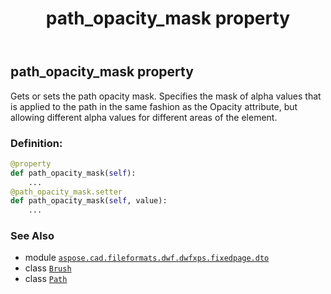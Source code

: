﻿---
title: path_opacity_mask property
second_title: Aspose.CAD for Python via .NET API References
description: 
type: docs
weight: 160
url: /python-net/aspose.cad.fileformats.dwf.dwfxps.fixedpage.dto/path/path_opacity_mask/
is_root: false
---

## path_opacity_mask property


Gets or sets the path opacity mask.
Specifies the mask of alpha values that is applied to the path in the same fashion as the Opacity attribute,
but allowing different alpha values for different areas of the element.
### Definition:
```python
@property
def path_opacity_mask(self):
    ...
@path_opacity_mask.setter
def path_opacity_mask(self, value):
    ...
```

### See Also
* module [`aspose.cad.fileformats.dwf.dwfxps.fixedpage.dto`](../../)
* class [`Brush`](/cad/python-net/aspose.cad.fileformats.dwf.dwfxps.fixedpage.dto/brush)
* class [`Path`](/cad/python-net/aspose.cad.fileformats.dwf.dwfxps.fixedpage.dto/path)
